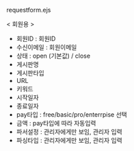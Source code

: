 requestform.ejs

< 회원용 >
- 회원ID : 회원ID
- 수신이메일 : 회원이메일
- 상태 : open (기본값) / close
- 게시판명 
- 게시판타입
- URL
- 키워드
- 시작일자
- 종료일자
- pay타입 : free/basic/pro/enterrpise 선택
- 금액 : pay타입에 따라 자동입력
- 파서설정 : 관리자에게만 보임, 관리자 입력
- 파싱타입 : 관리자에게만 보임, 관리자 입력
  

  
